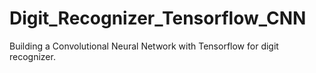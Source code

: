 # Digit_Recognizer_Tensorflow_CNN
Building a Convolutional Neural Network with Tensorflow for digit recognizer. 
